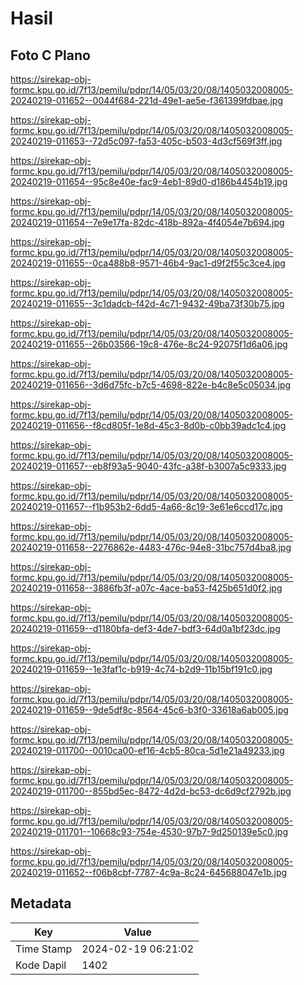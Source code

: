 # Hasil

## Foto C Plano

https://sirekap-obj-formc.kpu.go.id/7f13/pemilu/pdpr/14/05/03/20/08/1405032008005-20240219-011652--0044f684-221d-49e1-ae5e-f361399fdbae.jpg

https://sirekap-obj-formc.kpu.go.id/7f13/pemilu/pdpr/14/05/03/20/08/1405032008005-20240219-011653--72d5c097-fa53-405c-b503-4d3cf569f3ff.jpg

https://sirekap-obj-formc.kpu.go.id/7f13/pemilu/pdpr/14/05/03/20/08/1405032008005-20240219-011654--95c8e40e-fac9-4eb1-89d0-d186b4454b19.jpg

https://sirekap-obj-formc.kpu.go.id/7f13/pemilu/pdpr/14/05/03/20/08/1405032008005-20240219-011654--7e9e17fa-82dc-418b-892a-4f4054e7b694.jpg

https://sirekap-obj-formc.kpu.go.id/7f13/pemilu/pdpr/14/05/03/20/08/1405032008005-20240219-011655--0ca488b8-9571-46b4-9ac1-d9f2f55c3ce4.jpg

https://sirekap-obj-formc.kpu.go.id/7f13/pemilu/pdpr/14/05/03/20/08/1405032008005-20240219-011655--3c1dadcb-f42d-4c71-9432-49ba73f30b75.jpg

https://sirekap-obj-formc.kpu.go.id/7f13/pemilu/pdpr/14/05/03/20/08/1405032008005-20240219-011655--26b03566-19c8-476e-8c24-92075f1d6a06.jpg

https://sirekap-obj-formc.kpu.go.id/7f13/pemilu/pdpr/14/05/03/20/08/1405032008005-20240219-011656--3d6d75fc-b7c5-4698-822e-b4c8e5c05034.jpg

https://sirekap-obj-formc.kpu.go.id/7f13/pemilu/pdpr/14/05/03/20/08/1405032008005-20240219-011656--f8cd805f-1e8d-45c3-8d0b-c0bb39adc1c4.jpg

https://sirekap-obj-formc.kpu.go.id/7f13/pemilu/pdpr/14/05/03/20/08/1405032008005-20240219-011657--eb8f93a5-9040-43fc-a38f-b3007a5c9333.jpg

https://sirekap-obj-formc.kpu.go.id/7f13/pemilu/pdpr/14/05/03/20/08/1405032008005-20240219-011657--f1b953b2-6dd5-4a66-8c19-3e61e6ccd17c.jpg

https://sirekap-obj-formc.kpu.go.id/7f13/pemilu/pdpr/14/05/03/20/08/1405032008005-20240219-011658--2276862e-4483-476c-94e8-31bc757d4ba8.jpg

https://sirekap-obj-formc.kpu.go.id/7f13/pemilu/pdpr/14/05/03/20/08/1405032008005-20240219-011658--3886fb3f-a07c-4ace-ba53-f425b651d0f2.jpg

https://sirekap-obj-formc.kpu.go.id/7f13/pemilu/pdpr/14/05/03/20/08/1405032008005-20240219-011659--d1180bfa-def3-4de7-bdf3-64d0a1bf23dc.jpg

https://sirekap-obj-formc.kpu.go.id/7f13/pemilu/pdpr/14/05/03/20/08/1405032008005-20240219-011659--1e3faf1c-b919-4c74-b2d9-11b15bf191c0.jpg

https://sirekap-obj-formc.kpu.go.id/7f13/pemilu/pdpr/14/05/03/20/08/1405032008005-20240219-011659--9de5df8c-8564-45c6-b3f0-33618a6ab005.jpg

https://sirekap-obj-formc.kpu.go.id/7f13/pemilu/pdpr/14/05/03/20/08/1405032008005-20240219-011700--0010ca00-ef16-4cb5-80ca-5d1e21a49233.jpg

https://sirekap-obj-formc.kpu.go.id/7f13/pemilu/pdpr/14/05/03/20/08/1405032008005-20240219-011700--855bd5ec-8472-4d2d-bc53-dc6d9cf2792b.jpg

https://sirekap-obj-formc.kpu.go.id/7f13/pemilu/pdpr/14/05/03/20/08/1405032008005-20240219-011701--10668c93-754e-4530-97b7-9d250139e5c0.jpg

https://sirekap-obj-formc.kpu.go.id/7f13/pemilu/pdpr/14/05/03/20/08/1405032008005-20240219-011652--f06b8cbf-7787-4c9a-8c24-645688047e1b.jpg


## Metadata

| Key        | Value               |
| ---------- | ------------------- |
| Time Stamp | 2024-02-19 06:21:02 |
| Kode Dapil | 1402                |



